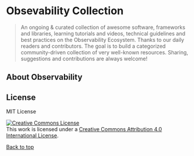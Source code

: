 # Obsevability Collection
>  An ongoing & curated collection of awesome software, frameworks and libraries, learning tutorials  and videos, technical guidelines and best practices on the Observability Ecosystem. Thanks to our daily readers and contributors. The goal is to build a categorized community-driven collection of very well-known resources. Sharing, suggestions and contributions are always welcome!


## About Observability



## License

MIT License 

<a rel="license" href="http://creativecommons.org/licenses/by/4.0/"><img alt="Creative Commons License" style="border-width:0" src="https://i.creativecommons.org/l/by/4.0/88x31.png" /></a><br />This work is licensed under a <a rel="license" href="http://creativecommons.org/licenses/by/4.0/">Creative Commons Attribution 4.0 International License</a>.

[Back to top](#table-of-contents)
